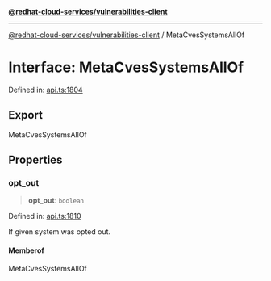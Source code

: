 [**@redhat-cloud-services/vulnerabilities-client**](../README.md)

***

[@redhat-cloud-services/vulnerabilities-client](../globals.md) / MetaCvesSystemsAllOf

# Interface: MetaCvesSystemsAllOf

Defined in: [api.ts:1804](https://github.com/charlesmulder/javascript-clients/blob/main/packages/vulnerabilities/api.ts#L1804)

## Export

MetaCvesSystemsAllOf

## Properties

### opt\_out

> **opt\_out**: `boolean`

Defined in: [api.ts:1810](https://github.com/charlesmulder/javascript-clients/blob/main/packages/vulnerabilities/api.ts#L1810)

If given system was opted out.

#### Memberof

MetaCvesSystemsAllOf
